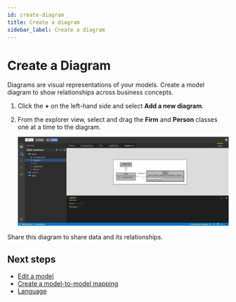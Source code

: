 ```yaml
---
id: create-diagram
title: Create a diagram
sidebar_label: Create a diagram
---
```


# Create a Diagram

Diagrams are visual representations of your models. Create a model diagram to show relationships across business concepts.

1. Click the **+** on the left-hand side and select **Add a new diagram**.
2. From the explorer view, select and drag the **Firm** and **Person** classes one at a time to the diagram.  

    ![Create a diagram](../assets/create-diagram.JPG)

Share this diagram to share data and its relationships.

## Next steps

- [Edit a model](edit-model.md)
- [Create a model-to-model mapping](create-model-to-model-mapping.md)
- [Language](legend-language.md)
